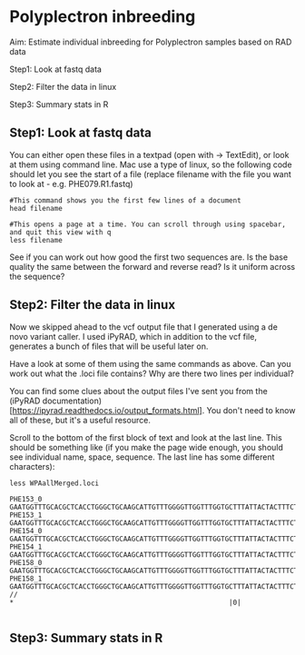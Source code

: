 # Polyplectron inbreeding

Aim: Estimate individual inbreeding for Polyplectron samples based on RAD data


Step1: Look at fastq data


Step2: Filter the data in linux


Step3: Summary stats in R




## Step1: Look at fastq data


You can either open these files in a textpad (open with -> TextEdit), or look at them using command line. Mac use a type of linux, so the following code should let you see the start of a file (replace filename with the file you want to look at - e.g. PHE079.R1.fastq)
```
#This command shows you the first few lines of a document
head filename 

#This opens a page at a time. You can scroll through using spacebar, and quit this view with q
less filename
```

See if you can work out how good the first two sequences are. Is the base quality the same between the forward and reverse read? Is it uniform across the sequence? 


## Step2: Filter the data in linux

Now we skipped ahead to the vcf output file that I generated using a de novo variant caller. I used iPyRAD, which in addition to the vcf file, generates a bunch of files that will be useful later on. 

Have a look at some of them using the same commands as above. Can you work out what the .loci file contains? Why are there two lines per individual? 

You can find some clues about the output files I've sent you from the (iPyRAD documentation)[https://ipyrad.readthedocs.io/output_formats.html]. You don't need to know all of these, but it's a useful resource. 

Scroll to the bottom of the first block of text and look at the last line. This should be something like (if you make the page wide enough, you should see individual name, space, sequence. The last line has some different characters): 

```
less WPAallMerged.loci

PHE153_0 GAATGGTTTGCACGCTCACCTGGGCTGCAAGCATTGTTTGGGGTTGGTTTGGTGCTTTATTACTACTTTCTCAGGTACACTTCCCATTGGGCTTCCTAATAAAGCTGCCATTATAAAGAGAACAAATGCACTGACAGAGG
PHE153_1              GAATGGTTTGCACGCTCACCTGGGCTGCAAGCATTGTTTGGGGTTGGTTTGGTGCTTTATTACTACTTTCTCAGGTACACTTCCCATTGGGCTTCCTAATAAAGCTGCCATTATAAAGAGAACAAATGCACTGACAGAGG
PHE154_0              GAATGGTTTGCACGCTCACCTGGGCTGCAAGCATTGTTTGGGGTTGGTTTGGTGCTTTATTACTACTTTCTCAGGTACACTTCCCATTGGGCTTCCTAATAAAGCTGCCATTATAAAGAGAACAAATGCACTGACAGAGG
PHE154_1              GAATGGTTTGCACGCTCACCTGGGCTGCAAGCATTGTTTGGGGTTGGTTTGGTGCTTTATTACTACTTTCTCAGGTACACTTCCCATTGGGCTTCCTAATAAAGCTGCCATTATAAAGAGAACAAATGCACTGACAGAGG
PHE158_0              GAATGGTTTGCACGCTCACCTGGGCTGCAAGCATTGTTTGGGGTTGGTTTGGTGCTTTATTACTACTTTCTCAGGTACACTTCCCACTGGGCTTCCTAATAAAGCTGCCATTATAAAGAGAACAAATGCACTGACAGAGG
PHE158_1              GAATGGTTTGCACGCTCACCTGGGCTGCAAGCATTGTTTGGGGTTGGTTTGGTGCTTTATTACTACTTTCTCAGGTACACTTCCCACTGGGCTTCCTAATAAAGCTGCCATTATAAAGAGAACAAATGCACTGACAGAGG
//                                                                                                          *                                                     |0|


```



## Step3: Summary stats in R

```


```
